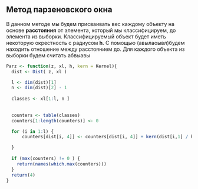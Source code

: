## Метод парзеновского окна ##

В данном методе мы будем присваивать вес каждому объекту на основе **расстояния** от элемента, который мы классифицируем, до элемента из выборки. Классифицируемый объект будет иметь некоторую окрестность с радиусом **h**. С помощью (авылаоывл)будем находить отношение между расстоянием до. Для каждого объекта из выборки будем считать абвыавы


``` r
Parz <- function(z, xl, h, kern = Kernel){
  dist <- Dist( z, xl )

  l <- dim(dist)[1]
  n <- dim(dist)[2] - 1
  
  classes <- xl[1:l, n ]
  
  
  counters <- table(classes)
  counters[1:length(counters)] <- 0  

  for (i in 1:l) {
      counters[dist[i, 4]] <- counters[dist[i, 4]] + kern(dist[i,1] / h)

  }
  
  if (max(counters) != 0 ) {
    return(names(which.max(counters)))
  }
  return(4)
}
```
